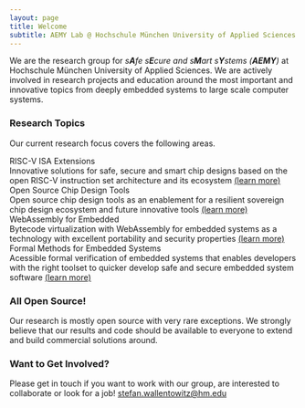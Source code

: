 ```yaml
---
layout: page
title: Welcome
subtitle: AEMY Lab @ Hochschule München University of Applied Sciences
---
```


We are the research group for *s**A**fe s**E**cure and s**M**art s**Y**stems (**AEMY**)* at
Hochschule München University of Applied Sciences. We are actively involved in
research projects and education around the most important and innovative topics
from deeply embedded systems to large scale computer systems.

### Research Topics

Our current research focus covers the following areas.

<div class="row row-cols-1 row-cols-md-2">
  <div class="col mb-4">
    <div class="card h-100" style="border-color: var(--hm-green)">
      <div class="card-header" style="background-color: var(--hm-green-200)">
        RISC-V ISA Extensions
      </div>
      <div class="card-body">
        Innovative solutions for safe, secure and smart chip designs based on the open
  RISC-V instruction set architecture and its ecosystem <a href="topics/risc-v-extensions">(learn more)</a>
      </div>
    </div>
  </div>
  <div class="col mb-4">
    <div class="card h-100" style="border-color: var(--hm-lightgray)">
      <div class="card-header" style="background-color: var(--hm-lightgray-200)">
        Open Source Chip Design Tools
      </div>
      <div class="card-body">
        Open source chip design tools as an enablement for a resilient sovereign chip
  design ecosystem and future innovative tools <a href="topics/open-source-chip-design">(learn more)</a>
      </div>
    </div>
  </div>
  <div class="col mb-4">
    <div class="card h-100" style="border-color: var(--hm-logo-red)">
      <div class="card-header" style="background-color: var(--hm-logo-red-200)">
        WebAssembly for Embedded
      </div>
      <div class="card-body">
        Bytecode virtualization with WebAssembly for embedded systems as a technology
  with excellent portability and security properties <a href="topics/wasm4iot">(learn more)</a>
      </div>
    </div>
  </div>
  <div class="col mb-4">
    <div class="card h-100" style="border-color: var(--hm-yellow-600)">
      <div class="card-header" style="background-color: var(--hm-yellow-200)">
        Formal Methods for Embedded Systems
      </div>
      <div class="card-body">
        Acessible formal verification of embedded systems that enables developers
  with the right toolset to quicker develop safe and secure embedded system
  software <a href="topics/formal-embedded">(learn more)</a>
      </div>
    </div>
</div>
</div>

### All Open Source!

Our research is mostly open source with very rare exceptions. We strongly
believe that our results and code should be available to everyone to extend and
build commercial solutions around.

### Want to Get Involved?

Please get in touch if you want to work with our group, are interested to
collaborate or look for a job! stefan.wallentowitz@hm.edu
